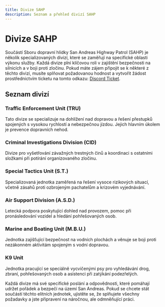 ```yaml
---
title: Divize SAHP
description: Seznam a přehled divizí SAHP
---
```


<script setup>
  const gAds = import.meta.env.VITE_GADS;
</script>

# Divize SAHP

Součástí Sboru dopravní hlídky San Andreas Highway Patrol (SAHP) je několik specializovaných divizí, které se zaměřují na specifické oblasti výkonu služby. Každá divize plní klíčovou roli v zajištění bezpečnosti na silnicích a v boji proti zločinu. Pokud máte zájem připojit se k některé z těchto divizí, musíte splňovat požadovanou hodnost a vytvořit žádost prostřednictvím ticketu na tomto odkazu: [Discord Ticket](https://discord.com/channels/1301163398515396668/1301163401527169068/1301282839190310967).

## Seznam divizí

### Traffic Enforcement Unit (TRU)
Tato divize se specializuje na dohlížení nad dopravou a řešení přestupků spojených s vysokou rychlostí a nebezpečnou jízdou. Jejich hlavním úkolem je prevence dopravních nehod.

### Criminal Investigations Division (CID)
Divize pro vyšetřování závažných trestných činů a koordinaci s ostatními složkami při potírání organizovaného zločinu.

### Special Tactics Unit (S.T.)
Specializovaná jednotka zaměřená na řešení vysoce rizikových situací, včetně zásahů proti ozbrojeným pachatelům a krizovém vyjednávání.

### Air Support Division (A.S.D.)
Letecká podpora poskytující dohled nad provozem, pomoc při pronásledování vozidel a hledání pohřešovaných osob.

### Marine and Boating Unit (M.B.U.)
Jednotka zajišťující bezpečnost na vodních plochách a věnuje se boji proti nezákonném aktivitám spojeným s vodní dopravou.

### K9 Unit
Jednotka pracující se speciálně vycvičenými psy pro vyhledávání drog, zbraní, pohřešovaných osob a asistenci při zatýkání podezřelých.

Každá divize má své specifické poslání a odpovědnosti, které pomáhají udržet pořádek a bezpečí na území San Andreas. Pokud se chcete stát součástí těchto elitních jednotek, ujistěte se, že splňujete všechny požadavky a jste připravení na náročnou, ale odmněňující práci.
